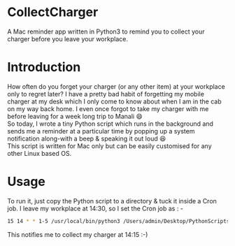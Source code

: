 # CollectCharger
A Mac reminder app written in Python3 to remind you to collect your charger before you leave your workplace.

# Introduction
How often do you forget your charger (or any other item) at your workplace only to regret later? I have a pretty bad habit of forgetting my mobile charger at my desk which I only come to know about when I am in the cab on my way back home. I even once forgot to take my charger with me before leaving for a week long trip to Manali :smile:  
So today, I wrote a tiny Python script which runs in the background and sends me a reminder at a particular time by popping up a system notification along-with a beep & speaking it out loud :satisfied:  
This script is written for Mac only but can be easily customised for any other Linux based OS.

# Usage
To run it, just copy the Python script to a directory & tuck it inside a Cron job. I leave my workplace at 14:30, so I set the Cron job as : - 
```bash
15 14 * * 1-5 /usr/local/bin/python3 /Users/admin/Desktop/PythonScripts/ChargerCollect.py >/Users/admin/Desktop/reminder_cronout.log 2>/Users/admin/Desktop/reminder_error.lo
```

This notifies me to collect my charger at 14:15 :-)
